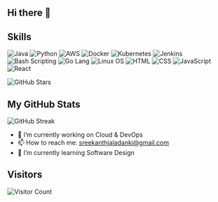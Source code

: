## Hi there 👋
## Skills

![Java](https://img.shields.io/badge/-Java-007396?logo=java&logoColor=white)
![Python](https://img.shields.io/badge/-Python-3776AB?logo=python&logoColor=white)
![AWS](https://img.shields.io/badge/-AWS-232F3E?logo=amazon-aws&logoColor=white)
![Docker](https://img.shields.io/badge/-Docker-2496ED?logo=docker&logoColor=white)
![Kubernetes](https://img.shields.io/badge/-Kubernetes-326CE5?logo=kubernetes&logoColor=white)
![Jenkins](https://img.shields.io/badge/-Jenkins-D24939?logo=jenkins&logoColor=white)
![Bash Scripting](https://img.shields.io/badge/-Bash_Scripting-4EAA25?logo=gnu-bash&logoColor=white)
![Go Lang](https://img.shields.io/badge/-Go_Lang-00ADD8?logo=go&logoColor=white)
![Linux OS](https://img.shields.io/badge/-Linux_OS-FCC624?logo=linux&logoColor=black)
![HTML](https://img.shields.io/badge/-HTML5-E34F26?logo=html5&logoColor=white)
![CSS](https://img.shields.io/badge/-CSS3-1572B6?logo=css3&logoColor=white)
![JavaScript](https://img.shields.io/badge/-JavaScript-F7DF1E?logo=javascript&logoColor=black)
![React](https://img.shields.io/badge/-React-61DAFB?logo=react&logoColor=black)

![GitHub Stars](https://img.shields.io/github/stars/SreekanthJaladanki/SreekanthJaladanki?color=brightgreen&style=for-the-badge)

## My GitHub Stats

![GitHub Streak](https://streak-stats.demolab.com?user=SreekanthJaladanki&theme=dark&hide_border=true)


- 🔭 I’m currently working on Cloud & DevOps
- 📫 How to reach me: sreekanthjaladanki@gmail.com
- 🌱 I’m currently learning Software Design

## Visitors
![Visitor Count](https://visitor-badge.glitch.me/badge?page_id=SreekanthJaladanki&left_color=blue&right_color=green&style=for-the-badge)

<!--
**SreekanthJaladanki/SreekanthJaladanki** is a ✨ _special_ ✨ repository because its `README.md` (this file) appears on your GitHub profile.

Here are some ideas to get you started:

- 🔭 I’m currently working on ...
- 🌱 I’m currently learning ...
- 👯 I’m looking to collaborate on ...
- 🤔 I’m looking for help with ...
- 💬 Ask me about ...

- 😄 Pronouns: ...
- ⚡ Fun fact: ...
-->
